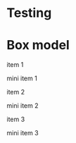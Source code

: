 # Testing 
<html>
<head> 
<meta charset="utf-8">
<title> box model</title>
<link rel="style sheet" href= "Test.css"> 

</head>
  
<body> 
<h1> Box model </h1>
<div class="row"> 
<section class="col-lg-3 col-md-6 col-sm-1" >item 1 <p id="p1"> mini item 1 </p>
</section>
<section class="col-lg-3 col-md-6 col-sm-1">item 2 <p id="p2"> mini item 2 </p>
</section>
<section class="col-lg-3 col-md-6 col-sm-1">item 3 <p id="p3"> mini item 3 </p>
</section>
</div>
 
</body>
</html>
